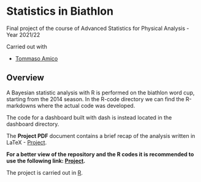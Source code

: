 # Statistics in Biathlon
Final project of the course of Advanced Statistics for Physical Analysis - Year 2021/22

Carried out with
- [Tommaso Amico](https://github.com/tommasoamico)

## Overview
A Bayesian statistic analysis with R is performed on the biathlon word cup, starting from the 2014 season.
In the R-code directory we can find the R-markdowns where the actual code was developed.

The code for a dashboard built with dash is instead located in the dashboard directory.

The **Project PDF** document contains a brief recap of the analysis written in LaTeX - [Project](Biathlon_analysis.pdf).


**For a better view of the repository and the R codes it is recommended to use the following link: 
[Project](https://andrealazzari.github.io/Statistics_in_Biathlon/).**

The project is carried out in [R](https://www.r-project.org/). 
